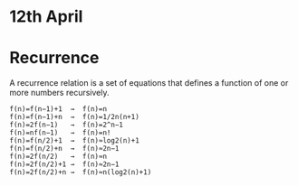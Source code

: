 # 12th April

# Recurrence
  A recurrence relation is a set of equations that defines a function of one or more numbers recursively.
  
    f(n)=f(n−1)+1  →  f(n)=n
    f(n)=f(n−1)+n  →  f(n)=1/2n(n+1)
    f(n)=2f(n−1)   →  f(n)=2^n−1
    f(n)=nf(n−1)   →  f(n)=n!
    f(n)=f(n/2)+1  →  f(n)≈log2(n)+1
    f(n)=f(n/2)+n  →  f(n)≈2n−1
    f(n)=2f(n/2)   →  f(n)≈n
    f(n)=2f(n/2)+1 →  f(n)≈2n−1
    f(n)=2f(n/2)+n →  f(n)≈n(log2(n)+1)
